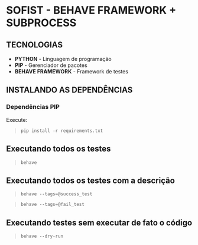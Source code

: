# SOFIST - BEHAVE FRAMEWORK + SUBPROCESS

## TECNOLOGIAS
- **PYTHON** - Linguagem de programação
- **PIP** - Gerenciador de pacotes
- **BEHAVE FRAMEWORK** - Framework de testes

## INSTALANDO AS DEPENDÊNCIAS

### Dependências PIP
Execute:
> `pip install -r requirements.txt`

## Executando todos os testes
>`behave`

## Executando todos os testes com a descrição
>`behave --tags=@success_test`

>`behave --tags=@fail_test`

## Executando testes sem executar de fato o código
>`behave --dry-run`
